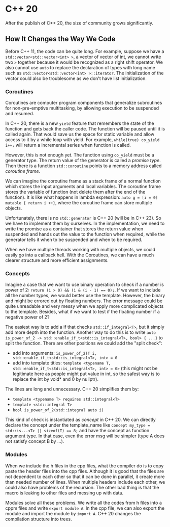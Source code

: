 # C++ 20

After the publish of C++ 20, the size of community grows significantly. 

## How It Changes the Way We Code

Before C++ 11, the code can be quite long. For example, suppose we have a `std::vector<std::vector<int> >`, a vector of vector of int, we cannot write two `>` together because it would be recognized as a right shift operator. We also cannot use `auto` to replace the declaration of types with long name such as `std::vector<std::vector<int> >::iterator`. The initialization of the vector could also be troublesome as we don't have list initialization.

### Coroutines

Coroutines are computer program components that generalize subroutines for non-pre-emptive multitasking, by allowing execution to be suspended and resumed.

In C++ 20, there is a new `yield` feature that remembers the state of the function and gets back the caller code. The function will be paused until it is called again. That would save us the space for static variable and allow access to it by a while loop with yield. For example, `while(true) co_yield i++;` will return a incremental series when function is called.

However, this is not enough yet. The function using `co_yield` must be a generator type. The return value of the generator is called a *promise type*. Then there is a function `std::coroutine` points to a memory address called *coroutine frame*.

We can imagine the coroutine frame as a stack frame of a normal function which stores the input arguments and local variables. The coroutine frame stores the variable of function (not delete them after the end of the function). It is like what happens in lambda expression: `auto g = [i = 0] mutable { return i ++}`, where the coroutine frame can store multiple objects.

Unfortunately, there is no `std::generator` is C++ 20 (will be in C++ 23). So we have to implement them by ourselves. In the implementation, we need to write the promise as a container that stores the return value when suspended and hands out the value to the function when required, while the generator tells it when to be suspended and when to be required.

When we have multiple threads working with multiple objects, we could easily go into a callback hell. With the Coroutines, we can have a much clearer structure and more efficient assignments.

### Concepts

Imagine a case that we want to use binary operation to check if a number is power of 2: `return (i > 0) && (i & (i - 1) == 0);`. If we want to include all the number types, we would better use the template. However, the binary and might be errored out by floating numbers. The error message could be quite unreadable and very messy when we apply more complicated objects to the template. Besides, what if we want to test if the floating number if a negative power of 2?

The easiest way is to add a if that checks `std::if_integral<T>`, but it simply add more depth into the function. Another way to do this is to write `auto is_power_of_2 -> std::enable_if_t<std::is_integral<T>, bool> { ...}` to split the function. There are other positions we could add the "split check":

- add into arguments: `is_power_of_2(T i, std::enable_if_t<std::is_integral<T>, int> = 0`
- add into template titles: `template <typename T, std::enable_if_t<std::is_integral<T>, int> = 0>` (this might not be legitimate here as people might put value in int, so the safest way is to replace the int by void* and 0 by nullptr).

The lines are long and unnecessary. C++ 20 simplifies them by:

 - `template <typename T> requires std::integral<T>`
 - `template <std::integral T>`
 - `bool is_power_of_2(std::integral auto i)`

This kind of check is instantiated as *concept* in C++ 20. We can directly declare the concept under the template_name like `concept my_type = std::is...<T> || sizeof(T) == 8;` and have the concept as function argument type. In that case, even the error msg will be simpler (type A does not satisfy concept B by ...).

### Modules

When we include the h files in the cpp files, what the compiler do is to copy paste the header files into the cpp files. Although it is good that the files are not dependent to each other so that it can be done in parallel, it create more than needed number of lines. When multiple headers include each other, we could also have problems of the recursion. The other bad thing is that the macro is leaking to other files and messing up with data.

Modules solve all these problems. We write all the codes from h files into a cppm files and write `export module A`. In the cpp file, we can also export the module and import the module by `import A`. C++ 20 changes the compilation structure into trees.
